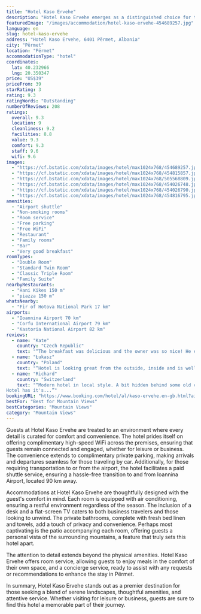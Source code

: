 ```yaml
---
title: "Hotel Kaso Ervehe"
description: "Hotel Kaso Ervehe emerges as a distinguished choice for travelers seeking both comfort and convenience in the heart of Përmet."
featuredImage: "/images/accommodation/hotel-kaso-ervehe-454689257.jpg"
language: en
slug: hotel-kaso-ervehe
address: "Hotel Kaso Ervehe, 6401 Përmet, Albania"
city: "Përmet"
location: "Përmet"
accommodationType: "hotel"
coordinates:
  lat: 40.232966
  lng: 20.350347
price: "US$39"
priceFrom: 39
starRating: 3
rating: 9.3
ratingWords: "Outstanding"
numberOfReviews: 208
ratings:
  overall: 9.3
  location: 9
  cleanliness: 9.2
  facilities: 8.8
  value: 9.3
  comfort: 9.3
  staff: 9.6
  wifi: 9.6
images:
  - "https://cf.bstatic.com/xdata/images/hotel/max1024x768/454689257.jpg?k=005a5da2622fc3efb459b2ca4abc10962579e81e9f4cbf6712e83c1b48bd71a7&o=&hp=1"
  - "https://cf.bstatic.com/xdata/images/hotel/max1024x768/454815857.jpg?k=07efe6d9c94c9f7eddd1d5fa9f61c4b350fc0f2c8652f8f740ebfe3f52c1d677&o=&hp=1"
  - "https://cf.bstatic.com/xdata/images/hotel/max1024x768/505568809.jpg?k=86a6dd68c1610ff251d5c7479d69962217300a6d240d8f9a621895a5b6d718c6&o=&hp=1"
  - "https://cf.bstatic.com/xdata/images/hotel/max1024x768/454026748.jpg?k=4d5e431e3ce7c552c943ace640df99508f4ff75fc5f937187513de49bf0d8ee0&o=&hp=1"
  - "https://cf.bstatic.com/xdata/images/hotel/max1024x768/454026790.jpg?k=d0d7b1db01f3cb9869a73ce80e1a569865b549024f35e1f92add1af31d8dba1c&o=&hp=1"
  - "https://cf.bstatic.com/xdata/images/hotel/max1024x768/454816795.jpg?k=d7bb338091c6ad0af3380d7bd539667119f641939eedfcfdde0c343e528500bb&o=&hp=1"
amenities:
  - "Airport shuttle"
  - "Non-smoking rooms"
  - "Room service"
  - "Free parking"
  - "Free WiFi"
  - "Restaurant"
  - "Family rooms"
  - "Bar"
  - "Very good breakfast"
roomTypes:
  - "Double Room"
  - "Standard Twin Room"
  - "Classic Triple Room"
  - "Family Suite"
nearbyRestaurants:
  - "Hani Kikes 150 m"
  - "piazza 150 m"
whatsNearby:
  - "Fir of Hotova National Park 17 km"
airports:
  - "Ioannina Airport 70 km"
  - "Corfu International Airport 79 km"
  - "Kastoria National Airport 82 km"
reviews:
  - name: "Kate"
    country: "Czech Republic"
    text: "“The breakfast was delicious and the owner was so nice! He even cleaned my shoes and allowed our cats to stay with us. They were very helpful and kind. I recommend staying here. Also the dinner they served was very good. The size of the room was...”"
  - name: "Łukasz"
    country: "Poland"
    text: "“Hotel is looking great from the outside, inside and is well located just meters from city centre. We have experienced amazing hospitality at every angle. The food we ordered for dinner was exceptional. Fully recommend.”"
  - name: "Richard"
    country: "Switzerland"
    text: "“Modern hotel in local style. A bit hidden behind some old communist apartment buildings, but the neighbourhood is safe. A few minutes walk from the main square. Large garden/seating area in front of the hotel for the guests.
Hotel has it's...”"
bookingURL: "https://www.booking.com/hotel/al/kaso-ervehe.en-gb.html?aid=8035640"
bestFor: "Best for Mountain Views"
bestCategories: "Mountain Views"
category: "Mountain Views"
---
```


Guests at Hotel Kaso Ervehe are treated to an environment where every detail is curated for comfort and convenience. The hotel prides itself on offering complimentary high-speed WiFi across the premises, ensuring that guests remain connected and engaged, whether for leisure or business. The convenience extends to complimentary private parking, making arrivals and departures seamless for those traveling by car. Additionally, for those requiring transportation to or from the airport, the hotel facilitates a paid shuttle service, ensuring a hassle-free transition to and from Ioannina Airport, located 90 km away.

Accommodations at Hotel Kaso Ervehe are thoughtfully designed with the guest's comfort in mind. Each room is equipped with air conditioning, ensuring a restful environment regardless of the season. The inclusion of a desk and a flat-screen TV caters to both business travelers and those looking to unwind. The private bathrooms, complete with fresh bed linen and towels, add a touch of privacy and convenience. Perhaps most captivating is the patio accompanying each room, offering guests a personal vista of the surrounding mountains, a feature that truly sets this hotel apart.

The attention to detail extends beyond the physical amenities. Hotel Kaso Ervehe offers room service, allowing guests to enjoy meals in the comfort of their own space, and a concierge service, ready to assist with any requests or recommendations to enhance the stay in Përmet.

In summary, Hotel Kaso Ervehe stands out as a premier destination for those seeking a blend of serene landscapes, thoughtful amenities, and attentive service. Whether visiting for leisure or business, guests are sure to find this hotel a memorable part of their journey.